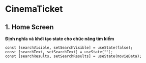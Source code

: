 # CinemaTicket

## 1. Home Screen

**Định nghĩa và khởi tạo state cho chức năng tìm kiếm**

```react
const [searchVisible, setSearchVisible] = useState(false);
const [searchText, setSearchText] = useState("");
const [searchResults, setSearchResults] = useState(movieData);
```
